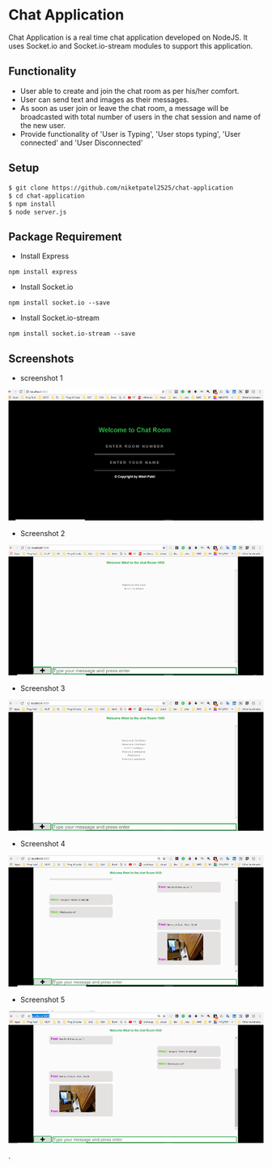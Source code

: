 # Chat Application

Chat Application is a real time chat application developed on NodeJS. It uses Socket.io and Socket.io-stream modules to support this application.

## Functionality
- User able to create and join the chat room as per his/her comfort.
- User can send text and images as their messages.
- As soon as user join or leave the chat room, a message will be broadcasted with total number of users in the chat session and name of the new user.
- Provide functionality of 'User is Typing', 'User stops typing', 'User connected' and 'User Disconnected'


## Setup 

```
$ git clone https://github.com/niketpatel2525/chat-application
$ cd chat-application
$ npm install
$ node server.js
```

## Package Requirement
- Install Express
```
npm install express
```

- Install Socket.io
```
npm install socket.io --save
```

- Install Socket.io-stream
```
npm install socket.io-stream --save
```



## Screenshots

- screenshot 1

![Screenshot 1](https://github.com/niketpatel2525/chat-application/blob/master/screenshot/ss%201.png)

- Screenshot 2

![Screenshot 2](https://github.com/niketpatel2525/chat-application/blob/master/screenshot/ss%202.png)

- Screenshot 3

![Screenshot 3](https://github.com/niketpatel2525/chat-application/blob/master/screenshot/ss%203.png)

- Screenshot 4

![Screenshot 4](https://github.com/niketpatel2525/chat-application/blob/master/screenshot/ss%2044.png)

- Screenshot 5

![Screenshot 5](https://github.com/niketpatel2525/chat-application/blob/master/screenshot/ss%205.png)

.